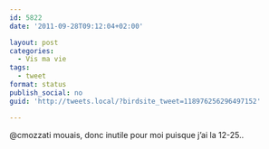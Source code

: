 ```yaml
---
id: 5822
date: '2011-09-28T09:12:04+02:00'

layout: post
categories:
  - Vis ma vie
tags:
  - tweet
format: status
publish_social: no
guid: 'http://tweets.local/?birdsite_tweet=118976256296497152'

---
```


@cmozzati mouais, donc inutile pour moi puisque j’ai la 12-25..